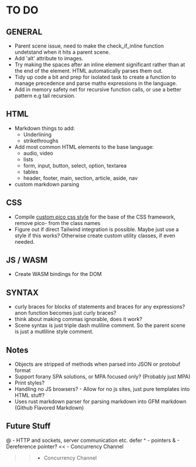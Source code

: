 # TO DO
## GENERAL
- Parent scene issue, need to make the check_if_inline function undetstand when it hits a parent scene.
- Add 'alt' attribute to images.
- Try making the spaces after an inline element significant rather than at the end of the element. HTML automatically parses them out.
- Tidy up code a bit and prep for isolated task to create a function to manage precedence and parse maths expressions in the language.
- Add in memory safety net for recursive function calls, or use a better pattern e.g tail recursion.

## HTML
- Markdown things to add:
  - Underlining
  - strikethroughs
- Add most common HTML elements to the base language:
  - audio, video
  - lists
  - form, input, button, select, option, textarea
  - tables
  - header, footer, main, section, article, aside, nav
- custom markdown parsing

## CSS
- Compile [custom pico css style](https://picocss.com/docs/sass) for the base of the CSS framework, remove pico- from the class names
- Figure out if direct Tailwind integration is possible. Maybe just use a style if this works? Otherwise create custom utility classes, if even needed.

## JS / WASM
- Create WASM bindings for the DOM

## SYNTAX
- curly braces for blocks of statements and braces for any expressions? anon function becomes just curly braces?
- think about making commas ignorable, does it work?
- Scene syntax is just triple dash muliline comment. So the parent scene is just a mutliline style comment.


## Notes
- Objects are stripped of methods when parsed into JSON or protobuf format
- Support forany SPA solutions, or MPA focused only? (Probably just MPA)
- Print styles?
- Handling no JS browsers? - Allow for no js sites, just pure templates into HTML stuff?
- Uses rust markdown parser for parsing markdown into GFM markdown (Github Flavored Markdown)

## Future Stuff
@ - HTTP and sockets, server communication etc. 
defer
^ - pointers
& - Dereference pointer?
<< - Concurrency Channel
>> - Concurrency Channel